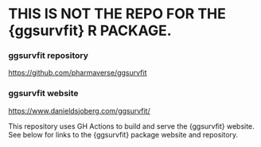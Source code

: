 # **THIS IS NOT THE REPO FOR THE {ggsurvfit} R PACKAGE.**

### ggsurvfit repository

https://github.com/pharmaverse/ggsurvfit

### ggsurvfit website

https://www.danieldsjoberg.com/ggsurvfit/

This repository uses GH Actions to build and serve the {ggsurvfit} website. See below for links to the {ggsurvfit} package website and repository.



